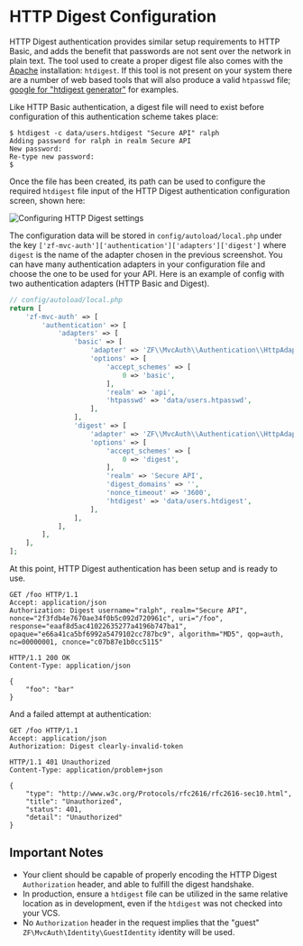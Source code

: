  HTTP Digest Configuration
=========================

HTTP Digest authentication provides similar setup requirements to HTTP Basic, and adds the benefit
that passwords are not sent over the network in plain text. The tool used to create a proper digest
file also comes with the [Apache](http://httpd.apache.org/) installation: `htdigest`.  If this tool
is not present on your system there are a number of web based tools that will also produce a valid
`htpasswd` file; [google for "htdigest generator"](https://www.google.com/search?q=%22htdigest+generator%22) for examples.

Like HTTP Basic authentication, a digest file will need to exist before configuration of this
authentication scheme takes place:

```console
$ htdigest -c data/users.htdigest "Secure API" ralph
Adding password for ralph in realm Secure API
New password:
Re-type new password:
$
```

Once the file has been created, its path can be used to configure the required `htdigest` file input
of the HTTP Digest authentication configuration screen, shown here:

![Configuring HTTP Digest settings](/asset/apigility-documentation/img/auth-authentication-http-digest-ui-settings.jpg)

The configuration data will be stored in `config/autoload/local.php` under the key
`['zf-mvc-auth']['authentication']['adapters']['digest']` where `digest` is the name of the adapter chosen
in the previous screenshot.
You can have many authentication adapters in your configuration file and choose the one to be used for your API.
Here is an example of config with two authentication adapters (HTTP Basic and Digest).

```php
// config/autoload/local.php
return [
    'zf-mvc-auth' => [
        'authentication' => [
            'adapters' => [
                'basic' => [
                    'adapter' => 'ZF\\MvcAuth\\Authentication\\HttpAdapter',
                    'options' => [
                        'accept_schemes' => [
                            0 => 'basic',
                        ],
                        'realm' => 'api',
                        'htpasswd' => 'data/users.htpasswd',
                    ],
                ],
                'digest' => [
                    'adapter' => 'ZF\\MvcAuth\\Authentication\\HttpAdapter',
                    'options' => [
                        'accept_schemes' => [
                            0 => 'digest',
                        ],
                        'realm' => 'Secure API',
                        'digest_domains' => '',
                        'nonce_timeout' => '3600',
                        'htdigest' => 'data/users.htdigest',
                    ],
                ],
            ],
        ],
    ],
];
```

At this point, HTTP Digest authentication has been setup and is ready to use.

```HTTP
GET /foo HTTP/1.1
Accept: application/json
Authorization: Digest username="ralph", realm="Secure API", nonce="2f3fdb4e7670ae34f0b5c092d720961c", uri="/foo", response="eaaf8d5ac41022635277a4196b747ba1", opaque="e66a41ca5bf6992a5479102cc787bc9", algorithm="MD5", qop=auth, nc=00000001, cnonce="c07b87e1b0cc5115"
```

```HTTP
HTTP/1.1 200 OK
Content-Type: application/json

{
    "foo": "bar"
}
```

And a failed attempt at authentication:

```HTTP
GET /foo HTTP/1.1
Accept: application/json
Authorization: Digest clearly-invalid-token
```

```HTTP
HTTP/1.1 401 Unauthorized
Content-Type: application/problem+json

{
    "type": "http://www.w3c.org/Protocols/rfc2616/rfc2616-sec10.html",
    "title": "Unauthorized",
    "status": 401,
    "detail": "Unauthorized"
}
```


Important Notes
---------------

* Your client should be capable of properly encoding the HTTP Digest `Authorization` header, and
  able to fulfill the digest handshake.
* In production, ensure a `htdigest` file can be utilized in the same relative location as in
  development, even if the `htdigest` was not checked into your VCS.
* No `Authorization` header in the request implies that the "guest" `ZF\MvcAuth\Identity\GuestIdentity` identity will be used.
